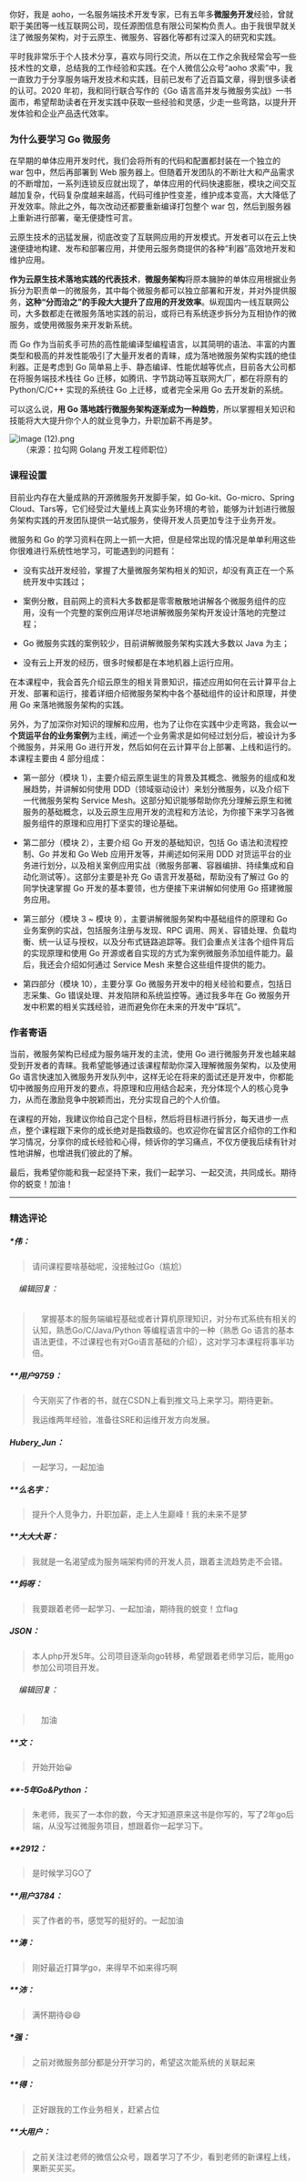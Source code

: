 <p data-nodeid="4630">你好，我是 aoho，一名服务端技术开发专家，已有五年多<strong data-nodeid="4636">微服务开发</strong>经验，曾就职于美团等一线互联网公司，现任源图信息有限公司架构负责人。由于我很早就关注了微服务架构，对于云原生、微服务、容器化等都有过深入的研究和实践。</p>







<p data-nodeid="4195">平时我非常乐于个人技术分享，喜欢与同行交流，所以在工作之余我经常会写一些技术性的文章，总结我的工作经验和实践。在个人微信公众号“aoho 求索”中，我一直致力于分享服务端开发技术和实践，目前已发布了近百篇文章，得到很多读者的认可。2020 年初，我和同行联合写作的《Go 语言高并发与微服务实战》一书面市，希望帮助读者在开发实践中获取一些经验和灵感，少走一些弯路，以提升开发体验和企业产品迭代效率。</p>
<p data-nodeid="4196"></p>
<h3 data-nodeid="9424" class="">为什么要学习 Go 微服务</h3>





<p data-nodeid="4198">在早期的单体应用开发时代，我们会将所有的代码和配置都封装在一个独立的 war 包中，然后再部署到 Web 服务器上。但随着开发团队的不断壮大和产品需求的不断增加，一系列连锁反应就出现了，单体应用的代码快速膨胀，模块之间交互越加复杂，代码复杂度越来越高，代码可维护性变差，维护成本变高，大大降低了开发效率。除此之外，每次改动还都要重新编译打包整个 war 包，然后到服务器上重新进行部署，毫无便捷性可言。</p>
<p data-nodeid="4199">云原生技术的迅猛发展，彻底改变了互联网应用的开发模式。开发者可以在云上快速便捷地构建、发布和部署应用，并使用云服务商提供的各种“利器”高效地开发和维护应用。</p>
<p data-nodeid="7702"><strong data-nodeid="7715">作为云原生技术落地实践的代表技术</strong>，<strong data-nodeid="7716">微服务架构</strong>将原本臃肿的单体应用根据业务拆分为职责单一的微服务，其中每个微服务都可以独立部署和开发，并对外提供服务，<strong data-nodeid="7717">这种“分而治之”的手段大大提升了应用的开发效率</strong>。纵观国内一线互联网公司，大多数都走在微服务落地实践的前沿，或将已有系统逐步拆分为互相协作的微服务，或使用微服务来开发新系统。</p>









<p data-nodeid="4202">而 Go 作为当前炙手可热的高性能编译型编程语言，以其简明的语法、丰富的内置类型和极高的并发性能吸引了大量开发者的青睐，成为落地微服务架构实践的绝佳利器。正是考虑到 Go 简单易上手、静态编译、性能优越等优点，目前各大公司都在将服务端技术栈往 Go 迁移，如腾讯、字节跳动等互联网大厂，都在将原有的 Python/C/C++ 实现的系统往 Go 上迁移，或者完全采用 Go 去开发新的系统。</p>
<p data-nodeid="8215">可以这么说，<strong data-nodeid="8222">用 Go 落地践行微服务架构逐渐成为一种趋势</strong>，所以掌握相关知识和技能将大大提升你个人的就业竞争力，升职加薪不再是梦。</p>
<p data-nodeid="9210" class=""><img src="https://s0.lgstatic.com/i/image/M00/29/57/Ciqc1F76rkaARRZlAAIMgf54ezU781.png" alt="image (12).png" data-nodeid="9217"><br>
　　（来源：拉勾网 Golang 开发工程师职位）</p>












<h3 data-nodeid="9630" class="">课程设置</h3>

<p data-nodeid="4207">目前业内存在大量成熟的开源微服务开发脚手架，如 Go-kit、Go-micro、Spring Cloud、Tars等，它们经受过大量线上真实业务环境的考验，能够为计划进行微服务架构实践的开发团队提供一站式服务，使得开发人员更加专注于业务开发。</p>
<p data-nodeid="4208">微服务和 Go 的学习资料在网上一抓一大把，但是经常出现的情况是单单利用这些你很难进行系统性地学习，可能遇到的问题有：</p>
<ul data-nodeid="4209">
<li data-nodeid="4210">
<p data-nodeid="4211">没有实战开发经验，掌握了大量微服务架构相关的知识，却没有真正在一个系统开发中实践过；</p>
</li>
<li data-nodeid="4212">
<p data-nodeid="4213">案例分散，目前网上的资料大多数都是零零散散地讲解各个微服务组件的应用，没有一个完整的案例应用详尽地讲解微服务架构开发设计落地的完整过程；</p>
</li>
<li data-nodeid="4214">
<p data-nodeid="4215">Go 微服务实践的案例较少，目前讲解微服务架构实践大多数以 Java 为主；</p>
</li>
<li data-nodeid="4216">
<p data-nodeid="4217">没有云上开发的经历，很多时候都是在本地机器上运行应用。</p>
</li>
</ul>
<p data-nodeid="4218">在本课程中，我会首先介绍云原生的相关背景知识，描述应用如何在云计算平台上开发、部署和运行，接着详细介绍微服务架构中各个基础组件的设计和原理，并使用 Go 来落地微服务架构的实践。</p>
<p data-nodeid="4219">另外，为了加深你对知识的理解和应用，也为了让你在实践中少走弯路，我会以<strong data-nodeid="4315">一个货运平台的业务案例</strong>为主线，阐述一个业务需求是如何经过划分后，被设计为多个微服务，并采用 Go 进行开发，然后如何在云计算平台上部署、上线和运行的。本课程主要由 4 部分组成：</p>
<ul data-nodeid="4220">
<li data-nodeid="4221">
<p data-nodeid="4222">第一部分（模块 1），主要介绍云原生诞生的背景及其概念、微服务的组成和发展趋势，并讲解如何使用 DDD（领域驱动设计）来划分微服务，以及介绍下一代微服务架构 Service Mesh。这部分知识能够帮助你充分理解云原生和微服务的基础概念，以及云原生应用开发的流程和方法论，为你接下来学习各微服务组件的原理和应用打下坚实的理论基础。</p>
</li>
<li data-nodeid="4223">
<p data-nodeid="4224">第二部分（模块 2），主要介绍&nbsp;Go 开发的基础知识，包括 Go 语法和流程控制、Go 并发和 Go Web 应用开发等，并阐述如何采用 DDD 对货运平台的业务进行划分，以及相关案例应用实战（微服务部署、容器编排、持续集成和自动化测试等）。这部分主要是补充 Go 语言开发基础，帮助没有了解过 Go 的同学快速掌握 Go 开发的基本要领，也方便接下来讲解如何使用 Go 搭建微服务应用。</p>
</li>
<li data-nodeid="4225">
<p data-nodeid="4226">第三部分（模块 3 ~ 模块 9），主要讲解微服务架构中基础组件的原理和 Go 业务案例的实战，包括服务注册与发现、RPC 调用、网关、容错处理、负载均衡、统一认证与授权，以及分布式链路追踪等。我们会重点关注各个组件背后的实现原理和使用 Go 开源或者自实现的方式为案例微服务添加组件能力。最后，我还会介绍如何通过 Service Mesh 来整合这些组件提供的能力。</p>
</li>
<li data-nodeid="4227">
<p data-nodeid="4228">第四部分（模块 10），主要分享 Go 微服务开发中的相关经验和要点，包括日志采集、Go 错误处理、并发陷阱和系统监控等。通过我多年在 Go 微服务开发中积累的相关实践经验，进而避免你在未来的开发中“踩坑”。</p>
</li>
</ul>
<h3 data-nodeid="9836" class="te-preview-highlight">作者寄语</h3>

<p data-nodeid="4230">当前，微服务架构已经成为服务端开发的主流，使用 Go 进行微服务开发也越来越受到开发者的青睐。我希望能够通过该课程帮助你深入理解微服务架构，以及使用 Go 语言快速加入微服务开发队列中，这样无论在将来的面试还是开发中，你都能切中微服务应用开发的要点，将原理和应用结合起来，充分体现个人的核心竞争力，从而在激励竞争中脱颖而出，充分实现自己的个人价值。</p>
<p data-nodeid="4231">在课程的开始，我建议你给自己定个目标，然后将目标进行拆分，每天进步一点点，整个课程跟下来你的成长绝对是指数级的。也欢迎你在留言区介绍你的工作和学习情况，分享你的成长经验和心得，倾诉你的学习痛点，不仅方便我后续有针对性地讲解，也增进我们彼此的了解。</p>
<p data-nodeid="4232">最后，我希望你能和我一起坚持下来，我们一起学习、一起交流，共同成长。期待你的蜕变！加油！</p>

---

### 精选评论

##### *伟：
> 请问课程要啥基础呢，没接触过Go（尴尬）

 ###### &nbsp;&nbsp;&nbsp; 编辑回复：
> &nbsp;&nbsp;&nbsp; 掌握基本的服务端编程基础或者计算机原理知识，对分布式系统有相关的认知，熟悉Go/C/Java/Python 等编程语言中的一种（熟悉 Go 语言的基本语法更佳，不过课程也有对Go语言基础的介绍），这对学习本课程将事半功倍。

##### **用户9759：
> 今天刚买了作者的书，就在CSDN上看到推文马上来学习。期待更新。<div>我运维两年经验，准备往SRE和运维开发方向发展。</div>

##### Hubery_Jun：
> 一起学习，一起加油

##### **么名字：
> 提升个人竞争力，升职加薪，走上人生巅峰！我的未来不是梦

##### **大大大哥：
> 我就是一名渴望成为服务端架构师的开发人员，跟着主流趋势走不会错。

##### **妈呀：
> 我要跟着老师一起学习、一起加油，期待我的蜕变！立flag

##### JSON：
> 本人php开发5年。公司项目逐渐向go转移，希望跟着老师学习后，能用go参加公司项目开发。

 ###### &nbsp;&nbsp;&nbsp; 编辑回复：
> &nbsp;&nbsp;&nbsp; 加油

##### **文：
> 开始开始😀

##### **-5年Go&amp;Python：
> 朱老师，我买了一本你的数，今天才知道原来这书是你写的，写了2年go后端，从没写过微服务项目，想跟着你一起学习下。

##### **2912：
> 是时候学习GO了

##### **用户3784：
> 买了作者的书，感觉写的挺好的。一起加油

##### **涛：
> 刚好最近打算学go，来得早不如来得巧啊

##### **沛：
> 满怀期待😄😄

##### *强：
> 之前对微服务部分都是分开学习的，希望这次能系统的关联起来

##### **得：
> 正好跟我的工作业务相关，赶紧占位

##### **大用户：
> 之前关注过老师的微信公众号，跟着学习了不少，看到老师的新课程上线，果断买买买。

